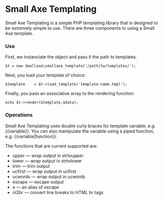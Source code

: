 # Small Axe Templating

Small Axe Templating is a simple PHP templating library that is designed to be extremely simple to use. There are three components to using a Small Axe template. 

### Use 

First, we instanciate the object and pass it the path to templates. 

``` $t = new Smallaxe\smallaxe_template('/path/to/templates/'); ```

Next, you load your template of choice: 

``` $template	 = $t->load_template('template-name.tmpl'); ```

Finally, you pass an associative array to the rendering function: 

``` echo $t->render($template,$data); ```

### Operations

Small Axe Templating uses double curly braces for template variable, e.g. {{variable}}. You can also manipulate the variable using a piped function, e.g. {{variable|function}}. 

The functions that are current supported are: 
* upper &mdash; wrap output in strtoupper
* lower &mdash; wrap output in strtolower
* trim &mdash; trim output
* ucfirst &mdash; wrap output in ucfirst
* ucwords &mdash; wrap output in ucwords  
* escape &mdash; escape output
* e &mdash; an alias of _escape_
* nl2br &mdash; convert line breaks to HTML br tags






